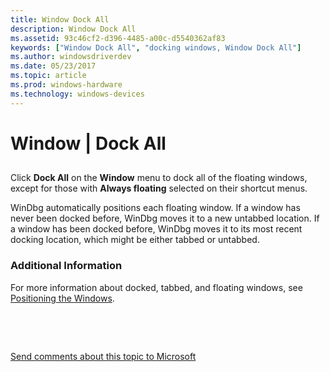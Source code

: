 ```yaml
---
title: Window Dock All
description: Window Dock All
ms.assetid: 93c46cf2-d396-4485-a00c-d5540362af83
keywords: ["Window Dock All", "docking windows, Window Dock All"]
ms.author: windowsdriverdev
ms.date: 05/23/2017
ms.topic: article
ms.prod: windows-hardware
ms.technology: windows-devices
---
```


# Window | Dock All


## <span id="ddk_window_dock_all_dbg"></span><span id="DDK_WINDOW_DOCK_ALL_DBG"></span>


Click **Dock All** on the **Window** menu to dock all of the floating windows, except for those with **Always floating** selected on their shortcut menus.

WinDbg automatically positions each floating window. If a window has never been docked before, WinDbg moves it to a new untabbed location. If a window has been docked before, WinDbg moves it to its most recent docking location, which might be either tabbed or untabbed.

### <span id="additional_information"></span><span id="ADDITIONAL_INFORMATION"></span>Additional Information

For more information about docked, tabbed, and floating windows, see [Positioning the Windows](positioning-the-windows.md).

 

 

[Send comments about this topic to Microsoft](mailto:wsddocfb@microsoft.com?subject=Documentation%20feedback%20[debugger\debugger]:%20Window%20|%20Dock%20All%20%20RELEASE:%20%285/15/2017%29&body=%0A%0APRIVACY%20STATEMENT%0A%0AWe%20use%20your%20feedback%20to%20improve%20the%20documentation.%20We%20don't%20use%20your%20email%20address%20for%20any%20other%20purpose,%20and%20we'll%20remove%20your%20email%20address%20from%20our%20system%20after%20the%20issue%20that%20you're%20reporting%20is%20fixed.%20While%20we're%20working%20to%20fix%20this%20issue,%20we%20might%20send%20you%20an%20email%20message%20to%20ask%20for%20more%20info.%20Later,%20we%20might%20also%20send%20you%20an%20email%20message%20to%20let%20you%20know%20that%20we've%20addressed%20your%20feedback.%0A%0AFor%20more%20info%20about%20Microsoft's%20privacy%20policy,%20see%20http://privacy.microsoft.com/default.aspx. "Send comments about this topic to Microsoft")




